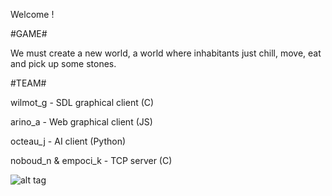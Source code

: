 Welcome !

#GAME#

We must create a new world, a world where inhabitants just chill, move, eat and pick up some stones.

#TEAM#

wilmot_g - SDL graphical client (C)

arino_a - Web graphical client (JS)

octeau_j - AI client (Python)

noboud_n & empoci_k - TCP server (C)

![alt tag](https://raw.githubusercontent.com/Nyrii/EPITECH-Zappy/master/images/zappy.png)